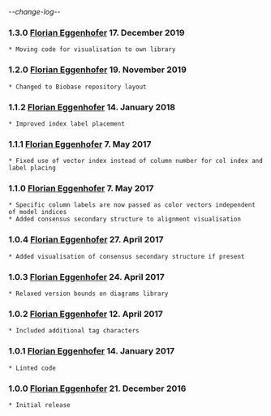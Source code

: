 -*-change-log-*-

### 1.3.0 [Florian Eggenhofer](mailto:egg@cs.uni-freiburg.de) 17. December 2019

	* Moving code for visualisation to own library

### 1.2.0 [Florian Eggenhofer](mailto:egg@cs.uni-freiburg.de) 19. November 2019

	* Changed to Biobase repository layout

### 1.1.2 [Florian Eggenhofer](mailto:egg@informatik.uni-freiburg.de) 14. January 2018

	* Improved index label placement

### 1.1.1 [Florian Eggenhofer](mailto:egg@informatik.uni-freiburg.de) 7. May 2017

	* Fixed use of vector index instead of column number for col index and label placing

### 1.1.0 [Florian Eggenhofer](mailto:egg@informatik.uni-freiburg.de) 7. May 2017

	* Specific column labels are now passed as color vectors independent of model indices
	* Added consensus secondary structure to alignment visualisation

### 1.0.4 [Florian Eggenhofer](mailto:egg@informatik.uni-freiburg.de) 27. April 2017

	* Added visualisation of consensus secondary structure if present

### 1.0.3 [Florian Eggenhofer](mailto:egg@informatik.uni-freiburg.de) 24. April 2017

	* Relaxed version bounds on diagrams library

### 1.0.2 [Florian Eggenhofer](mailto:egg@informatik.uni-freiburg.de) 12. April 2017

	* Included additional tag characters

### 1.0.1 [Florian Eggenhofer](mailto:egg@informatik.uni-freiburg.de) 14. January 2017

	* Linted code

### 1.0.0 [Florian Eggenhofer](mailto:egg@informatik.uni-freiburg.de) 21. December 2016

	* Initial release
